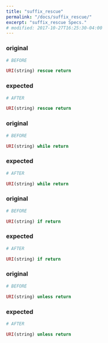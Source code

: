 ```yaml
---
title: "suffix_rescue"
permalink: "/docs/suffix_rescue/"
excerpt: "suffix_rescue Specs."
# modified: 2017-10-27T16:25:30-04:00
---
```

### original
```ruby
# BEFORE

URI(string) rescue return

```
### expected
```ruby
# AFTER

URI(string) rescue return

```
### original
```ruby
# BEFORE

URI(string) while return

```
### expected
```ruby
# AFTER

URI(string) while return

```
### original
```ruby
# BEFORE

URI(string) if return

```
### expected
```ruby
# AFTER

URI(string) if return

```
### original
```ruby
# BEFORE

URI(string) unless return

```
### expected
```ruby
# AFTER

URI(string) unless return
```
